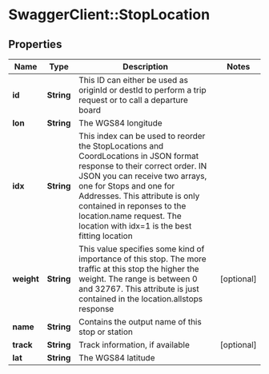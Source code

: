 # SwaggerClient::StopLocation

## Properties
Name | Type | Description | Notes
------------ | ------------- | ------------- | -------------
**id** | **String** | This ID can either be used as originId or destId to perform a trip request or to call a departure  board | 
**lon** | **String** | The WGS84 longitude | 
**idx** | **String** | This index can be used to reorder the StopLocations and CoordLocations in JSON format response to their correct order. IN JSON you can receive two arrays, one for Stops and one for Addresses. This attribute is only contained in reponses to the location.name request. The location with idx&#x3D;1 is the best fitting location | 
**weight** | **String** | This value specifies some kind of importance of this stop. The more traffic at this stop the higher the weight. The range is between 0 and 32767. This attribute is just contained in the location.allstops response | [optional] 
**name** | **String** | Contains the output name of this stop or station | 
**track** | **String** | Track information, if available | [optional] 
**lat** | **String** | The WGS84 latitude | 


